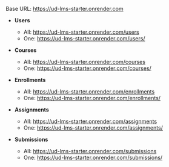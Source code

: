 Base URL: https://ud-lms-starter.onrender.com

- **Users**
  - All: https://ud-lms-starter.onrender.com/users
  - One: https://ud-lms-starter.onrender.com/users/<id>

- **Courses**
  - All: https://ud-lms-starter.onrender.com/courses
  - One: https://ud-lms-starter.onrender.com/courses/<id>

- **Enrollments**
  - All: https://ud-lms-starter.onrender.com/enrollments
  - One: https://ud-lms-starter.onrender.com/enrollments/<id>

- **Assignments**
  - All: https://ud-lms-starter.onrender.com/assignments
  - One: https://ud-lms-starter.onrender.com/assignments/<id>

- **Submissions**
  - All: https://ud-lms-starter.onrender.com/submissions
  - One: https://ud-lms-starter.onrender.com/submissions/<id>
